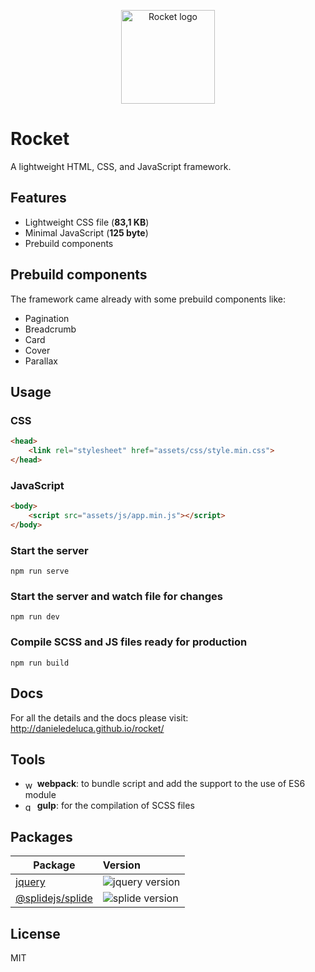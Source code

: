 <p align="center">
    <img src="./assets/images/logo/favicon.ico" alt="Rocket logo" width="150">
</p>


# Rocket

A lightweight HTML, CSS, and JavaScript framework.


## Features

* Lightweight CSS file (**83,1 KB**)
* Minimal JavaScript (**125 byte**)
* Prebuild components


## Prebuild components

The framework came already with some prebuild components like:

* Pagination
* Breadcrumb
* Card
* Cover
* Parallax


## Usage

### CSS

```html
<head>
    <link rel="stylesheet" href="assets/css/style.min.css">
</head>
```

### JavaScript

```html
<body>
    <script src="assets/js/app.min.js"></script>
</body>
```

### Start the server

```
npm run serve
```

### Start the server and watch file for changes

```
npm run dev
```

### Compile SCSS and JS files ready for **production**

```
npm run build
```

## Docs

For all the details and the docs please visit: http://danieledeluca.github.io/rocket/


## Tools

-   <img src="https://webpack.js.org/favicon.f326220248556af65f41.ico" alt="webpack" height="15" style="vertical-align:middle;"> **webpack**: to bundle script and add the support to the use of ES6 module
-   <img src="https://gulpjs.com/img/favicon.png" alt="gulp" height="15" style="vertical-align:middle;"> **gulp**: for the compilation of SCSS files


## Packages

| Package | Version |
| --- | :-- |
| [jquery](https://github.com/jquery/jquery) | ![jquery version](https://img.shields.io/npm/v/jquery.svg?label) |
| [@splidejs/splide](https://github.com/Splidejs/splide) | ![splide version](https://img.shields.io/npm/v/@splidejs/splide.svg?label) |


## License

MIT
